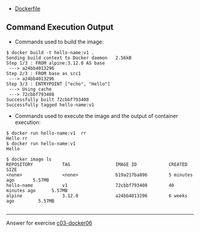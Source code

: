 
- [Dockerfile](Dockerfile)

## Command Execution Output
- Commands used to build  the image:
```
$ docker build -t hello-name:v1 .
Sending build context to Docker daemon   2.56kB
Step 1/3 : FROM alpine:3.12.0 AS base
 ---> a24bb4013296
Step 2/3 : FROM base as src1
 ---> a24bb4013296
Step 3/3 : ENTRYPOINT ["echo", "Hello"]
 ---> Using cache
 ---> 72cbbf793408
Successfully built 72cbbf793408
Successfully tagged hello-name:v1
```

- Commands used to execute the image and the output of container execution:
```
$ docker run hello-name:v1  rr   
Hello rr
$ docker run hello-name:v1       
Hello

$ docker image ls
REPOSITORY           TAG                 IMAGE ID            CREATED             SIZE
<none>               <none>              b19a217ba896        5 minutes ago       5.57MB
hello-name           v1                  72cbbf793408        40 minutes ago      5.57MB
alpine               3.12.0              a24bb4013296        6 weeks ago         5.57MB


```

<!-- Don't change anything below this point-->
<!-- Before commiting, remove both commented lines--> 
***
Answer for exercise [c03-docker06](https://github.com/devopsacademyau/academy/blob/af3225a3436f263164e8daebc6bbd1ef3122b900/classes/03class/exercises/c03-docker06/README.md)